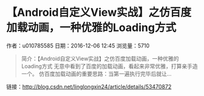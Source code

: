 # 【Android自定义View实战】之仿百度加载动画，一种优雅的Loading方式
作者：u010785585
日期：2016-12-06 12:45
浏览量：5710
> 简介：【Android自定义View实战】之仿百度加载动画，一种优雅的Loading方式
  无意中看到了百度的加载动画，看起来非常优雅，打算亲手造一个。  仿百度加载动画的重要思路：当第一遍执行完毕后就让...

 链接：http://blog.csdn.net/linglongxin24/article/details/53470872
